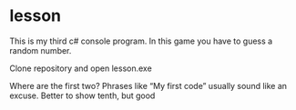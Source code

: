 # lesson
This is my third c# console program. In this game you have to guess a random number.

Clone repository and open lesson.exe


Where are the first two?
Phrases like “My first code” usually sound like an excuse.
Better to show tenth, but good
